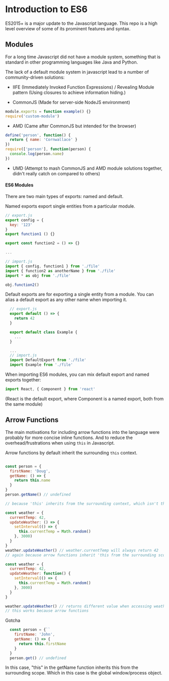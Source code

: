 # Introduction to ES6
ES2015+ is a major update to the Javascript language. This repo is a high level overview of some of its prominent features and syntax.


## Modules

For a long time Javascript did not have a module system, something that is standard in other programming languages like Java and Python.

The lack of a default module system in javascript lead to a number of community-driven solutions:

- IIFE (Immediately Invoked Function Expressions) / Revealing Module pattern
(Using closures to achieve information hiding.)

- CommonJS (Made for server-side NodeJS environment)
```js
module.exports = function example() {}  
require('custom-module')
```

- AMD (Came after CommonJS but intended for the browser)
```js
define('person', function() {
  return { name: 'Cornwallace' }
})
require(['person'], function(person) {
  console.log(person.name)
})
```

- UMD (Attempt to mash CommonJS and AMD module solutions together, didn't really catch on compared to others)


#### ES6 Modules

There are two main types of exports: named and default.

Named exports export single entities from a particular module.
```js
// export.js
export config = {
  key: '123'
}
export function1 () {}

export const function2 = () => {}

...

// import.js
import { config, function1 } from './file'
import { function2 as anotherName } from './file'
import * as obj from './file'

obj.function2()
```

Default exports are for exporting a single entity from a module.
You can alias a default export as any other name when importing it.
```js
  // export.js
  export default () => {
    return 42
  }

  export default class Example {
    ...
  }

  ...
  // import.js
  import DefaultExport from './file'
  import Example from './file'
```

When importing ES6 modules, you can mix default export and named exports together:
```js
import React, { Component } from 'react'
```
(React is the default export, where Component is a named export, both from the same module)


## Arrow Functions
The main motivations for including arrow functions into the language were probably for more concise inline functions. And to reduce the overhead/frustrations when using ```this``` in Javascript.

Arrow functions by default inherit the surrounding ```this``` context.

```js

const person = {
  firstName: 'Doug',
  getName: () => {
    return this.name
  }
}
person.getName() // undefined

// because 'this' inherits from the surrounding context, which isn't the person object (Javascript is function scoped) but the global window scope, where firstName isn't a property of the global scope, thus undefined.

const weather = {
  currentTemp: 42,
  updateWeather: () => {
    setInterval(() => {
      this.currentTemp = Math.random()
    }, 3000)
  }
}
weather.updateWeather() // weather.currentTemp will always return 42
// again because arrow functions inherit 'this from the surrounding scope, even when they are nested', so the call back function tries to set window.currentTemp, which doesn't exist.

const weather = {
  currentTemp: 42,
  updateWeather: function() {
    setInterval(() => {
      this.currentTemp = Math.random()
    }, 3000)
  }
}

weather.updateWeather() // returns different value when accessing weather.currentTemp every 3 seconds
// this works because arrow functions
```


Gotcha
```js
  const person = {``
    firstName: 'John',
    getName: () => {
      return this.firstName
    }
  }
  person.get() // undefined
```
In this case, "this" in the getName function inherits this from the surrounding scope. Which in this case is the global window/process object.
